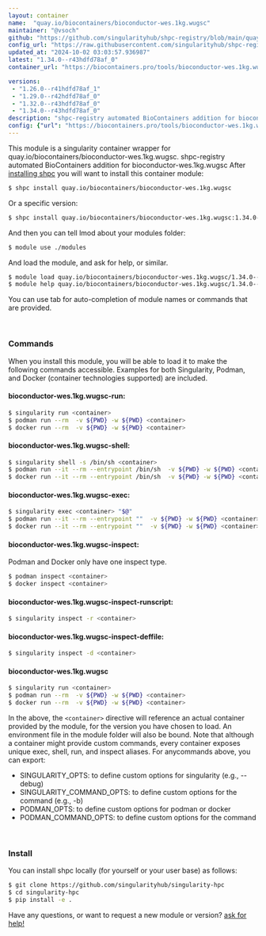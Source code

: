 ```yaml
---
layout: container
name:  "quay.io/biocontainers/bioconductor-wes.1kg.wugsc"
maintainer: "@vsoch"
github: "https://github.com/singularityhub/shpc-registry/blob/main/quay.io/biocontainers/bioconductor-wes.1kg.wugsc/container.yaml"
config_url: "https://raw.githubusercontent.com/singularityhub/shpc-registry/main/quay.io/biocontainers/bioconductor-wes.1kg.wugsc/container.yaml"
updated_at: "2024-10-02 03:03:57.936987"
latest: "1.34.0--r43hdfd78af_0"
container_url: "https://biocontainers.pro/tools/bioconductor-wes.1kg.wugsc"

versions:
 - "1.26.0--r41hdfd78af_1"
 - "1.29.0--r42hdfd78af_0"
 - "1.32.0--r43hdfd78af_0"
 - "1.34.0--r43hdfd78af_0"
description: "shpc-registry automated BioContainers addition for bioconductor-wes.1kg.wugsc"
config: {"url": "https://biocontainers.pro/tools/bioconductor-wes.1kg.wugsc", "maintainer": "@vsoch", "description": "shpc-registry automated BioContainers addition for bioconductor-wes.1kg.wugsc", "latest": {"1.34.0--r43hdfd78af_0": "sha256:2f7bd25c9c1b2c143ee8078def0dbbbf14786b86253d9c39388a169f9488f106"}, "tags": {"1.26.0--r41hdfd78af_1": "sha256:ae22077dd3067c8096cc7c6d9ad0a9cdfd197f34c3ce98cc1664e3fcc17d957a", "1.29.0--r42hdfd78af_0": "sha256:c4d6811b7ea65754b1bcc8a362bdab326efcb415a32f3cb867e2dededf734d1f", "1.32.0--r43hdfd78af_0": "sha256:abe95034ede9d65c9c03c8517eda9c64ed08e06242382ebb898358cd38dac0ff", "1.34.0--r43hdfd78af_0": "sha256:2f7bd25c9c1b2c143ee8078def0dbbbf14786b86253d9c39388a169f9488f106"}, "docker": "quay.io/biocontainers/bioconductor-wes.1kg.wugsc"}
---
```


This module is a singularity container wrapper for quay.io/biocontainers/bioconductor-wes.1kg.wugsc.
shpc-registry automated BioContainers addition for bioconductor-wes.1kg.wugsc
After [installing shpc](#install) you will want to install this container module:


```bash
$ shpc install quay.io/biocontainers/bioconductor-wes.1kg.wugsc
```

Or a specific version:

```bash
$ shpc install quay.io/biocontainers/bioconductor-wes.1kg.wugsc:1.34.0--r43hdfd78af_0
```

And then you can tell lmod about your modules folder:

```bash
$ module use ./modules
```

And load the module, and ask for help, or similar.

```bash
$ module load quay.io/biocontainers/bioconductor-wes.1kg.wugsc/1.34.0--r43hdfd78af_0
$ module help quay.io/biocontainers/bioconductor-wes.1kg.wugsc/1.34.0--r43hdfd78af_0
```

You can use tab for auto-completion of module names or commands that are provided.

<br>

### Commands

When you install this module, you will be able to load it to make the following commands accessible.
Examples for both Singularity, Podman, and Docker (container technologies supported) are included.

#### bioconductor-wes.1kg.wugsc-run:

```bash
$ singularity run <container>
$ podman run --rm  -v ${PWD} -w ${PWD} <container>
$ docker run --rm  -v ${PWD} -w ${PWD} <container>
```

#### bioconductor-wes.1kg.wugsc-shell:

```bash
$ singularity shell -s /bin/sh <container>
$ podman run --it --rm --entrypoint /bin/sh  -v ${PWD} -w ${PWD} <container>
$ docker run --it --rm --entrypoint /bin/sh  -v ${PWD} -w ${PWD} <container>
```

#### bioconductor-wes.1kg.wugsc-exec:

```bash
$ singularity exec <container> "$@"
$ podman run --it --rm --entrypoint ""  -v ${PWD} -w ${PWD} <container> "$@"
$ docker run --it --rm --entrypoint ""  -v ${PWD} -w ${PWD} <container> "$@"
```

#### bioconductor-wes.1kg.wugsc-inspect:

Podman and Docker only have one inspect type.

```bash
$ podman inspect <container>
$ docker inspect <container>
```

#### bioconductor-wes.1kg.wugsc-inspect-runscript:

```bash
$ singularity inspect -r <container>
```

#### bioconductor-wes.1kg.wugsc-inspect-deffile:

```bash
$ singularity inspect -d <container>
```



#### bioconductor-wes.1kg.wugsc

```bash
$ singularity run <container>
$ podman run --rm  -v ${PWD} -w ${PWD} <container>
$ docker run --rm  -v ${PWD} -w ${PWD} <container>
```


In the above, the `<container>` directive will reference an actual container provided
by the module, for the version you have chosen to load. An environment file in the
module folder will also be bound. Note that although a container
might provide custom commands, every container exposes unique exec, shell, run, and
inspect aliases. For anycommands above, you can export:

 - SINGULARITY_OPTS: to define custom options for singularity (e.g., --debug)
 - SINGULARITY_COMMAND_OPTS: to define custom options for the command (e.g., -b)
 - PODMAN_OPTS: to define custom options for podman or docker
 - PODMAN_COMMAND_OPTS: to define custom options for the command

<br>

### Install

You can install shpc locally (for yourself or your user base) as follows:

```bash
$ git clone https://github.com/singularityhub/singularity-hpc
$ cd singularity-hpc
$ pip install -e .
```

Have any questions, or want to request a new module or version? [ask for help!](https://github.com/singularityhub/singularity-hpc/issues)
